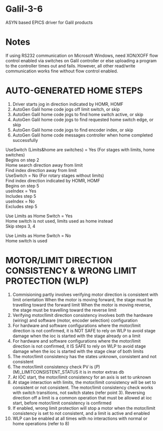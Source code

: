 Galil-3-6
=========

ASYN based EPICS driver for Galil products

Notes
=====

If using RS232 communication on Microsoft Windows, need XON/XOFF flow control enabled via switches on Galil controller or else uploading
a program to the controller times out and fails. However, all other read/write communication works fine without flow control enabled.

AUTO-GENERATED HOME STEPS
=========================
1. Driver starts jog in direction indicated by HOMR, HOMF
2. AutoGen Galil home code jogs off limit switch, or skip
3. AutoGen Galil home code jogs to find home switch active, or skip
4. AutoGen Galil home code jogs to find requested home switch edge, or skip
5. AutoGen Galil home code jogs to find encoder index, or skip
6. AutoGen Galil home code messages controller when home completed successfully

UseSwitch (Limits&home are switches) = Yes (For stages with limits, home switches)   
Begins on step 2   
Home search direction away from limit   
Find index direction away from limit  
UseSwitch = No (For rotary stages without limits)  
Find index direction indicated by HOMR, HOMF  
Begins on step 5  
useIndex = Yes  
Includes step 5  
useIndex = No  
Excludes step 5  

Use Limits as Home Switch = Yes  
Home switch is not used, limits used as home instead  
Skip steps 3, 4  

Use Limits as Home Switch = No  
Home switch is used  

MOTOR/LIMIT DIRECTION CONSISTENCY & WRONG LIMIT PROTECTION (WLP)
================================================================
1. Commisioning partly involves verifying motor direction is consistent with limit orientation
   When the motor is moving forward, the stage must be travelling toward the forward limit
   When the motor is moving reverse, the stage must be travelling toward the reverse limit
2. Verifying motor/limit direction consistency involves both the hardware (wiring) and software
   (motor, encoder selection) configuration
3. For hardware and software configurations where the motor/limit direction is not confirmed, it 
   is NOT SAFE to rely on WLP to avoid stage damage when the ioc is started with the stage already
   on a limit
4. For hardware and software configurations where the motor/limit direction is not confirmed, it 
   IS SAFE to rely on WLP to avoid stage damage when the ioc is started with the stage clear of
   both limits
5. The motor/limit consistency has the states unknown, consistent and not consistent
6. The motor/limit consistency check PV is $(P)$(M)_LIMITCONSISTENT_STATUS it is in motor extras db
7. At IOC start, the motor/limit consistency for an axis is set to unknown
8. At stage interaction with limits, the motor/limit consistency will be set to
   consistent or not consistent.  The motor/limit consistency check works with switch transitions,
   not switch states (refer point 3).  Reversing direction off a limit is a common operation that
   must be allowed at ioc start, before motor/limit consistency is confirmed
9. If enabled, wrong limit protection will stop a motor when the motor/limit consistency is set
   to not consistent, and a limit is active and enabled
10. WLP can be enabled at all times with no interactions with normal or home operations 
    (refer to 8)
